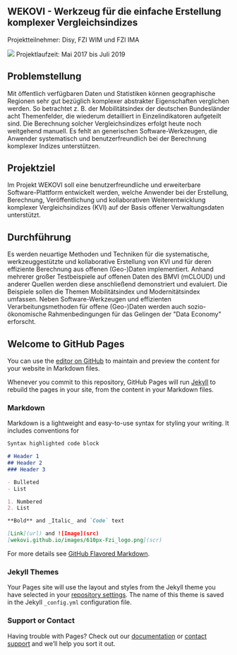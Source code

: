 ## WEKOVI - Werkzeug für die einfache Erstellung komplexer Vergleichsindizes


Projektteilnehmer: 
Disy, FZI WIM und FZI IMA 

<img src="wekovi.github.io/images/610px-Fzi_logo.png">
Projektlaufzeit: Mai 2017 bis Juli 2019


## Problemstellung
Mit öffentlich verfügbaren Daten und Statistiken können geographische Regionen sehr gut bezüglich komplexer abstrakter Eigenschaften verglichen werden. So betrachtet z. B. der Mobilitätsindex der deutschen Bundesländer acht Themenfelder, die wiederum detailliert in Einzelindikatoren aufgeteilt sind. Die Berechnung solcher Vergleichsindizes erfolgt heute noch weitgehend manuell. Es fehlt an generischen Software-Werkzeugen, die Anwender systematisch und benutzerfreundlich bei der Berechnung komplexer Indizes unterstützen.

## Projektziel
Im Projekt WEKOVI soll eine benutzerfreundliche und erweiterbare Software-Plattform entwickelt werden, welche Anwender bei der Erstellung, Berechnung, Veröffentlichung und kollaborativen Weiterentwicklung komplexer Vergleichsindizes (KVI) auf der Basis offener Verwaltungsdaten unterstützt.

## Durchführung
Es werden neuartige Methoden und Techniken für die systematische, werkzeuggestützte und kollaborative Erstellung von KVI und für deren effiziente Berechnung aus offenen (Geo-)Daten implementiert. Anhand mehrerer großer Testbeispiele auf offenen Daten des BMVI (mCLOUD) und anderer Quellen werden diese anschließend demonstriert und evaluiert. Die Beispiele sollen die Themen Mobilitätsindex und Modernitätsindex umfassen. Neben Software-Werkzeugen und effizienten Verarbeitungsmethoden für offene (Geo-)Daten werden auch sozio-ökonomische Rahmenbedingungen für das Gelingen der "Data Economy" erforscht.





## Welcome to GitHub Pages

You can use the [editor on GitHub](https://github.com/WEKOVI/wekovi.github.io/edit/master/index.md) to maintain and preview the content for your website in Markdown files.

Whenever you commit to this repository, GitHub Pages will run [Jekyll](https://jekyllrb.com/) to rebuild the pages in your site, from the content in your Markdown files.

### Markdown

Markdown is a lightweight and easy-to-use syntax for styling your writing. It includes conventions for

```markdown
Syntax highlighted code block

# Header 1
## Header 2
### Header 3

- Bulleted
- List

1. Numbered
2. List

**Bold** and _Italic_ and `Code` text

[Link](url) and ![Image](src)
[wekovi.github.io/images/610px-Fzi_logo.png](scr)
```

For more details see [GitHub Flavored Markdown](https://guides.github.com/features/mastering-markdown/).

### Jekyll Themes

Your Pages site will use the layout and styles from the Jekyll theme you have selected in your [repository settings](https://github.com/WEKOVI/wekovi.github.io/settings). The name of this theme is saved in the Jekyll `_config.yml` configuration file.

### Support or Contact

Having trouble with Pages? Check out our [documentation](https://help.github.com/categories/github-pages-basics/) or [contact support](https://github.com/contact) and we’ll help you sort it out.
